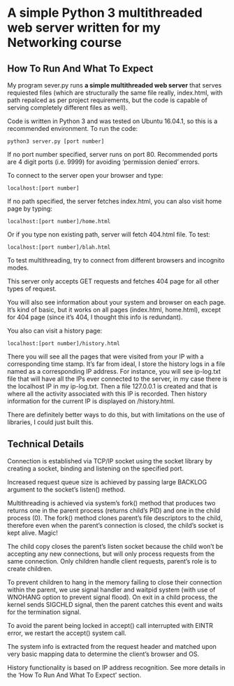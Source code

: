 # A simple Python 3 multithreaded web server written for my Networking course

## How To Run And What To Expect
My program sever.py runs **a simple multithreaded web server** that serves requiested
files (which are structurally the same file really, index.html, with path repalced as per project
requirements, but the code is capable of serving completely different files as well).

Code is written in Python 3 and was tested on Ubuntu 16.04.1, so this is a recommended
environment. To run the code:

`python3 server.py [port number]`

If no port number specified, server runs on port 80. Recommended ports are 4 digit ports
(i.e. 9999) for avoiding ‘permission denied’ errors.

To connect to the server open your browser and type:

`localhost:[port number]`

If no path specified, the server fetches index.html, you can also visit home page by
typing:

`localhost:[port number]/home.html`

Or if you type non existing path, server will fetch 404.html file. To test:

`localhost:[port number]/blah.html`

To test multithreading, try to connect from different browsers and incognito modes.

This server only accepts GET requests and fetches 404 page for all other types of
request.

You will also see information about your system and browser on each page. It’s kind
of basic, but it works on all pages (index.html, home.html), except for 404 page (since it’s
404, I thought this info is redundant).

You also can visit a history page:

`localhost:[port number]/history.html`

There you will see all the pages that were visited from your IP with a corresponding time
stamp. It’s far from ideal, I store the history logs in a file named as a corresponding IP
address. For instance, you will see ip-log.txt file that will have all the IPs ever connected
to the server, in my case there is the localhost IP in my ip-log.txt. Then a file 127.0.0.1 is
created and that is where all the activity associated with this IP is recorded. Then history
information for the current IP is displayed on /history.html.

There are definitely better ways to do this, but with limitations on the use of libraries, I
could just built this.

## Technical Details
Connection is established via TCP/IP socket using the socket library by creating a socket,
binding and listening on the specified port.

Increased request queue size is achieved by passing large BACKLOG argument to the
socket’s listen() method.

Multithreading is achieved via system’s fork() method that produces two returns one in
the parent process (returns child’s PID) and one in the child process (0). The fork()
method clones parent’s file descriptors to the child, therefore even when the parent’s
connection is closed, the child’s socket is kept alive. Magic!

The child copy closes the parent’s listen socket because the child won’t be accepting any
new connections, but will only process requests from the same connection. Only children
handle client requests, parent’s role is to create children.

To prevent children to hang in the memory failing to close their connection within the
parent, we use signal handler and waitpid system (with use of WNOHANG option to
prevent signal flood). On exit in a child process, the kernel sends SIGCHLD signal, then
the parent catches this event and waits for the termination signal.

To avoid the parent being locked in accept() call interrupted with EINTR error, we
restart the accept() system call.

The system info is extracted from the request header and matched upon very basic
mapping data to determine the client’s browser and OS.

History functionality is based on IP address recognition. See more details in the ‘How To
Run And What To Expect’ section.
